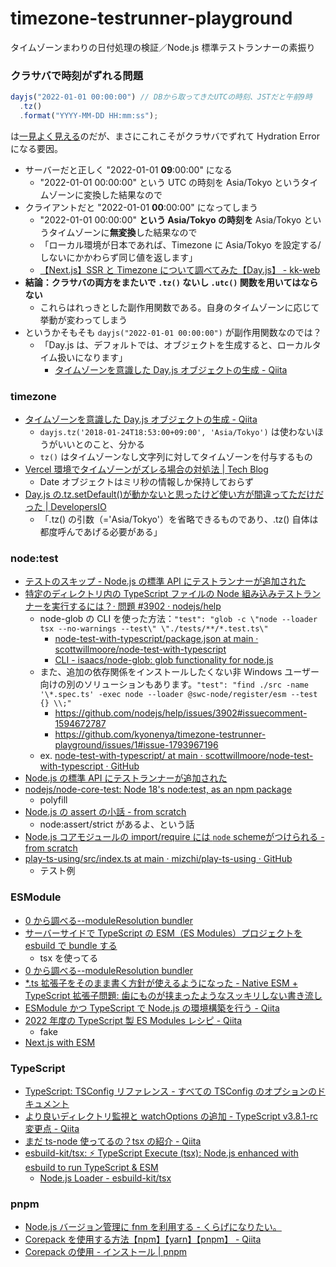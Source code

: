 # timezone-testrunner-playground

タイムゾーンまわりの日付処理の検証／Node.js 標準テストランナーの素振り

### クラサバで時刻がずれる問題

```typescript
dayjs("2022-01-01 00:00:00") // DBから取ってきたUTCの時刻、JSTだと午前9時
  .tz()
  .format("YYYY-MM-DD HH:mm:ss");
```

は[一見よく見える](https://zenn.dev/kohki_s/articles/a77ac4badf0f3c)のだが、まさにこれこそがクラサバでずれて Hydration Error になる要因。

- サーバーだと正しく "2022-01-01 **09**:00:00" になる
  - "2022-01-01 00:00:00" という UTC の時刻を Asia/Tokyo というタイムゾーンに変換した結果なので
- クライアントだと "2022-01-01 **00**:00:00" になってしまう
  - "2022-01-01 00:00:00" **という Asia/Tokyo の時刻を** Asia/Tokyo というタイムゾーンに**無変換**した結果なので
  - 「ローカル環境が日本であれば、Timezone に Asia/Tokyo を設定する/しないにかかわらず同じ値を返します」
  - [【Next.js】SSR と Timezone について調べてみた【Day.js】 - kk-web](https://kk-web.link/blog/20220427)
- **結論：クラサバの両方をまたいで `.tz()` ないし `.utc()` 関数を用いてはならない**
  - これらはれっきとした副作用関数である。自身のタイムゾーンに応じて挙動が変わってしまう
- というかそもそも `dayjs("2022-01-01 00:00:00")` が副作用関数なのでは？
  - 「Day.js は、デフォルトでは、オブジェクトを生成すると、ローカルタイム扱いになります」
    - [タイムゾーンを意識した Day.js オブジェクトの生成 - Qiita](https://qiita.com/tearoom6/items/252afc24cd3f6edc68a5)

### timezone

- [タイムゾーンを意識した Day.js オブジェクトの生成 - Qiita](https://qiita.com/tearoom6/items/252afc24cd3f6edc68a5)
  - `dayjs.tz('2018-01-24T18:53:00+09:00', 'Asia/Tokyo')` は使わないほうがいいとのこと、分かる
  - `tz()` はタイムゾーンなし文字列に対してタイムゾーンを付与するもの
- [Vercel 環境でタイムゾーンがズレる場合の対処法 | Tech Blog](https://blog.junpeko.com/consider-vercel-timezone)
  - Date オブジェクトはミリ秒の情報しか保持しておらず
- [Day.js の.tz.setDefault()が動かないと思ったけど使い方が間違ってただけだった | DevelopersIO](https://dev.classmethod.jp/articles/day-js-timezone-set-default/)
  - 「.tz() の引数（='Asia/Tokyo'）を省略できるものであり、.tz() 自体は都度呼んであげる必要がある」

### node:test

- [テストのスキップ - Node.js の標準 API にテストランナーが追加された](https://azukiazusa.dev/blog/node-js-api/#%E3%83%86%E3%82%B9%E3%83%88%E3%81%AE%E3%82%B9%E3%82%AD%E3%83%83%E3%83%97)
- [特定のディレクトリ内の TypeScript ファイルの Node 組み込みテストランナーを実行するには？· 問題 #3902 · nodejs/help](https://github.com/nodejs/help/issues/3902)
  - node-glob の CLI を使った方法：`"test": "glob -c \"node --loader tsx --no-warnings --test\" \"./tests/**/*.test.ts\"`
    - [node-test-with-typescript/package.json at main · scottwillmoore/node-test-with-typescript](https://github.com/scottwillmoore/node-test-with-typescript/blob/main/package.json)
    - [CLI - isaacs/node-glob: glob functionality for node.js](https://github.com/isaacs/node-glob#command-line-interface)
  - また、追加の依存関係をインストールしたくない非 Windows ユーザー向けの別のソリューションもあります。`"test": "find ./src -name '\*.spec.ts' -exec node --loader @swc-node/register/esm --test {} \\;"`
    - https://github.com/nodejs/help/issues/3902#issuecomment-1594672787
    - https://github.com/kyonenya/timezone-testrunner-playground/issues/1#issue-1793967196
  - ex. [node-test-with-typescript/ at main · scottwillmoore/node-test-with-typescript · GitHub](https://github.com/scottwillmoore/node-test-with-typescript/tree/main)
- [Node.js の標準 API にテストランナーが追加された](https://azukiazusa.dev/blog/node-js-api/)
- [nodejs/node-core-test: Node 18's node:test, as an npm package](https://github.com/nodejs/node-core-test)
  - polyfill
- [Node.js の assert の小話 - from scratch](https://yosuke-furukawa.hatenablog.com/entry/2021/12/27/182526)
  - node:assert/strict があるよ、という話
- [Node.js コアモジュールの import/require には `node` schemeがつけられる - from scratch](https://yosuke-furukawa.hatenablog.com/entry/2021/12/27/003424)
- [play-ts-using/src/index.ts at main · mizchi/play-ts-using · GitHub](https://github.com/mizchi/play-ts-using/blob/main/src/index.ts)
  - テスト例

### ESModule

- [0 から調べる--moduleResolution bundler](https://zenn.dev/akadori/scraps/412a5f8fc6ea63)
- [サーバーサイドで TypeScript の ESM（ES Modules）プロジェクトを esbuild で bundle する](https://zenn.dev/junkor/articles/2bcd22ca08d21d)
  - tsx を使ってる
- [0 から調べる--moduleResolution bundler](https://zenn.dev/akadori/scraps/412a5f8fc6ea63)
- [\*.ts 拡張子をそのまま書く方針が使えるようになった - Native ESM + TypeScript 拡張子問題: 歯にものが挟まったようなスッキリしない書き流し](https://zenn.dev/qnighy/articles/19603f11d5f264#*.ts-%E6%8B%A1%E5%BC%B5%E5%AD%90%E3%82%92%E3%81%9D%E3%81%AE%E3%81%BE%E3%81%BE%E6%9B%B8%E3%81%8F%E6%96%B9%E9%87%9D%E3%81%8C%E4%BD%BF%E3%81%88%E3%82%8B%E3%82%88%E3%81%86%E3%81%AB%E3%81%AA%E3%81%A3%E3%81%9F)
- [ESModule かつ TypeScript で Node.js の環境構築を行う - Qiita](https://qiita.com/2san/items/8d493f89aaf455ab9af1)
- [2022 年度の TypeScript 製 ES Modules レシピ - Qiita](https://qiita.com/masato_makino/items/8451bf4e62ad27823af1)
  - fake
- [Next.js with ESM](https://zenn.dev/okunokentaro/scraps/258ca0269c51c3#comment-cde3955fcd6b58)

### TypeScript

- [TypeScript: TSConfig リファレンス - すべての TSConfig のオプションのドキュメント](https://www.typescriptlang.org/ja/tsconfig#watchOptions)
- [より良いディレクトリ監視と watchOptions の追加 - TypeScript v3.8.1-rc 変更点 - Qiita](https://qiita.com/vvakame/items/72da760526ec7cc25c2d#%E3%82%88%E3%82%8A%E8%89%AF%E3%81%84%E3%83%87%E3%82%A3%E3%83%AC%E3%82%AF%E3%83%88%E3%83%AA%E7%9B%A3%E8%A6%96%E3%81%A8-watchoptions%E3%81%AE%E8%BF%BD%E5%8A%A0)
- [まだ ts-node 使ってるの？tsx の紹介 - Qiita](https://qiita.com/ssssota/items/115a906e960bcfabb46b)
- [esbuild-kit/tsx: ⚡️ TypeScript Execute (tsx): Node.js enhanced with esbuild to run TypeScript & ESM](https://github.com/esbuild-kit/tsx)
  - [Node.js Loader - esbuild-kit/tsx](https://github.com/esbuild-kit/tsx#nodejs-loader)

### pnpm

- [Node.js バージョン管理に fnm を利用する - くらげになりたい。](https://www.memory-lovers.blog/entry/2022/10/30/100000)
- [Corepack を使用する方法【npm】【yarn】【pnpm】 - Qiita](https://qiita.com/P-man_Brown/items/a75a042813f9a20768fd)
- [Corepack の使用 - インストール | pnpm](https://pnpm.io/ja/installation#corepack%E3%81%AE%E4%BD%BF%E7%94%A8)
